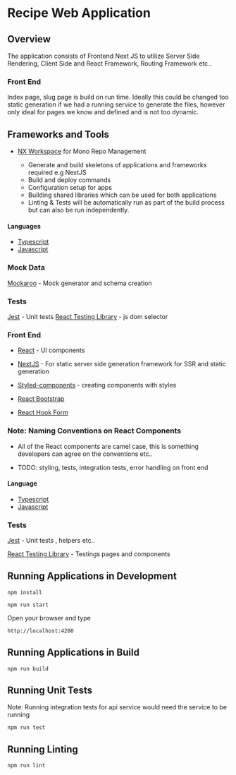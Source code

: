 

# Recipe Web Application

## Overview

The application consists of Frontend Next JS to utilize Server Side Rendering, Client Side and React Framework, Routing Framework etc..

### Front End 
Index page, slug page is build on run time. Ideally this could be changed too static generation if we had a running service to generate the files, however only ideal for pages we know and defined and is not too dynamic. 

## Frameworks and Tools 

- [NX Workspace](https://nx.dev) for Mono Repo Management 

  * Generate and build skeletons of applications and frameworks required e.g NextJS  
  * Build and deploy commands 
  * Configuration setup for apps 
  * Building shared libraries which can be used for both applications
  * Linting & Tests will be automatically run as part of the build process but can also be run independently.
#### Languages
- [Typescript](https://www.typescriptlang.org/) 
- [Javascript](https://www.javascript.com/) 

### Mock Data 

[Mockaroo](https://www.mockaroo.com) - Mock generator and schema creation 

### Tests

[Jest](https://jestjs.io/) - Unit tests
[React Testing Library](https://testing-library.com/docs/react-testing-library/intro/) - js dom selector

### Front End

- [React](https://reactjs.org/) - UI components
- [NextJS](https://nextjs.org/) - For static server side generation framework for SSR and static generation

- [Styled-components](https://styled-components.com/docs/api) - creating components with styles 

- [React Bootstrap](https://react-bootstrap.github.io/)
- [React Hook Form](https://react-hook-form.com/)

### Note: Naming Conventions on React Components 
- All of the React components are camel case, this is something developers can agree on the conventions etc.. 

- TODO: styling, tests, integration tests, error handling on front end
#### Language 
- [Typescript](https://www.typescriptlang.org/) 
- [Javascript](https://www.javascript.com/) 

### Tests

[Jest](https://jestjs.io/) - Unit tests , helpers etc..

[React Testing Library](https://testing-library.com/docs/react-testing-library/intro/) - Testings pages and components 

## Running Applications in Development 

```
npm install
```
```
npm run start 
```

Open your browser and type 

```
http://localhost:4200
```

## Running Applications in Build 

```
npm run build 
```

## Running Unit Tests

Note: Running integration tests for api service would need the service to be running

```
npm run test
```
## Running Linting

```
npm run lint 
```
